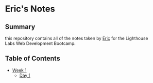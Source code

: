 # Eric's Notes
## Summary

this repository contains all of the notes taken by [Eric](https://github.com/ejdokter) for the Lighthouse Labs Web Development Bootcamp.

## Table of Contents
* [Week 1](/week_1)
  * [Day 1](/week_1/day_1)